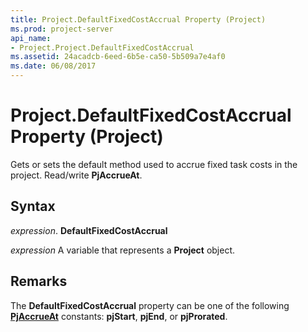 ```yaml
---
title: Project.DefaultFixedCostAccrual Property (Project)
ms.prod: project-server
api_name:
- Project.Project.DefaultFixedCostAccrual
ms.assetid: 24acadcb-6eed-6b5e-ca50-5b509a7e4af0
ms.date: 06/08/2017
---
```



# Project.DefaultFixedCostAccrual Property (Project)

Gets or sets the default method used to accrue fixed task costs in the project. Read/write **PjAccrueAt**.


## Syntax

 _expression_. **DefaultFixedCostAccrual**

 _expression_ A variable that represents a **Project** object.


## Remarks

The **DefaultFixedCostAccrual** property can be one of the following **[PjAccrueAt](pjaccrueat-enumeration-project.md)** constants: **pjStart**, **pjEnd**, or **pjProrated**.


